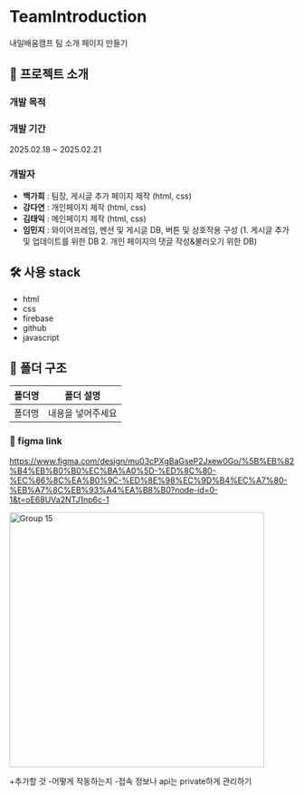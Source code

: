 # TeamIntroduction
내일배움캠프 팀 소개 페이지 만들기

## 📝 프로젝트 소개
### 개발 목적

### 개발 기간
2025.02.18 ~ 2025.02.21

### 개발자
- **백가희** : 팀장, 게시글 추가 페이지 제작 (html, css)
- **강다연** : 개인페이지 제작 (html, css)
- **김태익** : 메인페이지 제작 (html, css)
- **임민지** : 와이어프레임, 멘션 및 게시글 DB, 버튼 및 상호작용 구성
  (1. 게시글 추가 및 업데이트를 위한 DB 2. 개인 페이지의 댓글 작성&불러오기 위한 DB)

## 🛠️ 사용 stack
- html
- css
- firebase
- github
- javascript

## 📂 폴더 구조 
폴더명|폴더 설명
---|---|
폴더명|내용을 넣어주세요|

### 🔗 figma link
https://www.figma.com/design/mu03cPXgBaGseP2Jxew0Go/%5B%EB%82%B4%EB%B0%B0%EC%BA%A0%5D-%ED%8C%80-%EC%86%8C%EA%B0%9C-%ED%8E%98%EC%9D%B4%EC%A7%80-%EB%A7%8C%EB%93%A4%EA%B8%B0?node-id=0-1&t=oE68UVa2NTJ1np6c-1

<img width="450" alt="Group 15" src="https://github.com/user-attachments/assets/0d95e9fa-f27e-4ba8-b566-2f04406b8392" />

+추가할 것
-어떻게 작동하는지
-접속 정보나 api는 private하게 관리하기
